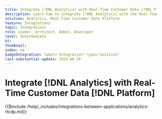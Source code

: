 ```yaml
---
title: Integrate [!DNL Analytics] with Real-Time Customer Data [!DNL Platform]
description: Learn how to integrate [!DNL Analytics] with the Real-Time Customer Data [!DNL Platform]. 
solution: Analytics, Real-Time Customer Data Platform
feature: Integrations
topic: Integrations
role: Leader, Architect, Admin, Developer
level: Intermediate
kt:
thumbnail:
index: no
badgeIntegration: label="Integration" type="positive"
last-substantial-update: 2023-06-29
---
```


# Integrate [!DNL Analytics] with Real-Time Customer Data [!DNL Platform]

{{$include /help/_includes/integrations-between-applications/analytics-rtcdp.md}}
